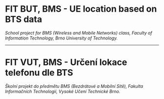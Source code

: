 # FIT BUT, BMS - UE location based on BTS data
*School project for BMS (Wireless and Mobile Networks) class, Faculty of Information Technology, Brno University of Technology.*

___
# FIT VUT, BMS - Určení lokace telefonu dle BTS
*Školní projekt do předmětu BMS (Bezdrátové a Mobilní Sítě), Fakulta Informačních Technologií, Vysoké Učení Technické Brno.*
